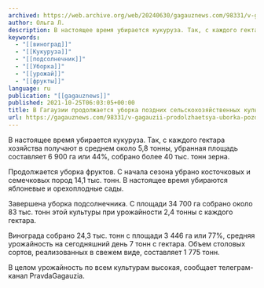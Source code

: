 ```yaml
---
archived: https://web.archive.org/web/20240630/gagauznews.com/98331/v-gagauzii-prodolzhaetsya-uborka-pozdnih-selskohozyajstvennyh-kultur.html
author: Ольга Л.
description: В настоящее время убирается кукуруза. Так, с каждого гектара хозяйства получают в среднем около 5,8 тонны, убранная площадь составляет 6 900 га или 44%, собрано более 40 тыс. тонн зерна. Продолжается уборка фруктов. С начала сезона убрано косточковых и семечковых пород 14,1 тыс. тонн. В настоящее время убираются яблоневые и орехоплодные сады. Завершена уборка подсолнечника. С площади 34 700 га собрано около 83 тыс. тонн этой культуры при урожайности 2,4 тонны с каждого гектара. Винограда собрано 24,3 тыс. тонн с площади 3 446 га или 77%, средняя урожайность на сегодняшний день 7 тонн с гектара. Объем столовых сортов, реализованных в […]
keywords:
  - "[[виноград]]"
  - "[[Кукуруза]]"
  - "[[подсолнечник]]"
  - "[[Уборка]]"
  - "[[урожай]]"
  - "[[фрукты]]"
language: ru
publication: "[[gagauznews]]"
published: 2021-10-25T06:03:05+00:00
title: В Гагаузии продолжается уборка поздних сельскохозяйственных культур
url: https://gagauznews.com/98331/v-gagauzii-prodolzhaetsya-uborka-pozdnih-selskohozyajstvennyh-kultur.html
---
```


В настоящее время убирается кукуруза. Так, с каждого гектара хозяйства получают в среднем около 5,8 тонны, убранная площадь составляет 6 900 га или 44%, собрано более 40 тыс. тонн зерна.

Продолжается уборка фруктов. С начала сезона убрано косточковых и семечковых пород 14,1 тыс. тонн. В настоящее время убираются яблоневые и орехоплодные сады.

Завершена уборка подсолнечника. С площади 34 700 га собрано около 83 тыс. тонн этой культуры при урожайности 2,4 тонны с каждого гектара.

Винограда собрано 24,3 тыс. тонн с площади 3 446 га или 77%, средняя урожайность на сегодняшний день 7 тонн с гектара. Объем столовых сортов, реализованных в свежем виде, составляет 1 775 тонн.

В целом урожайность по всем культурам высокая, сообщает телеграм-канал PravdaGagauzia.